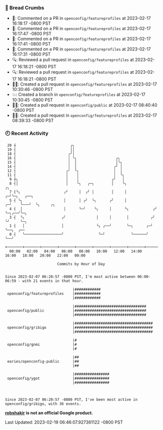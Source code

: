 ### 🍞 Bread Crumbs

 * 💬: Commented on a PR in  `openconfig/featureprofiles` at 2023-02-17 16:18:17 -0800 PST
 * 💬: Commented on a PR in  `openconfig/featureprofiles` at 2023-02-17 16:17:47 -0800 PST
 * 💬: Commented on a PR in  `openconfig/featureprofiles` at 2023-02-17 16:17:41 -0800 PST
 * 💬: Commented on a PR in  `openconfig/featureprofiles` at 2023-02-17 16:17:31 -0800 PST
 * 🔍: Reviewed a pull request in  `openconfig/featureprofiles` at 2023-02-17 16:18:21 -0800 PST
 * 🔍: Reviewed a pull request in  `openconfig/featureprofiles` at 2023-02-17 16:18:21 -0800 PST
 * ✍🏼: Created a pull request in `openconfig/featureprofiles` at 2023-02-17 10:30:46 -0800 PST
 * 💥: Created a branch in `openconfig/featureprofiles` at 2023-02-17 10:30:45 -0800 PST
 * ✍🏼: Created a pull request in `openconfig/public` at 2023-02-17 08:40:40 -0800 PST
 * ✍🏼: Created a pull request in `openconfig/featureprofiles` at 2023-02-17 08:39:33 -0800 PST

### 🕘 Recent Activity
```
 20 ┼                         ╭╮
 19 ┤                         ││
 18 ┤                        ╭╯│
 16 ┤                        │ ╰╮                  ╭╮
 15 ┤                        │  │                  │╰╮
 14 ┤                        │  │                 ╭╯ │
 12 ┤                       ╭╯  ╰╮                │  │
 11 ┤                       │    │                │  ╰╮
  9 ┼╮                      │    │               ╭╯   │
  8 ┤│                      │    ╰╮   ╭─╮        │    ╰╮                 ╭╮
  7 ┤╰╮                    ╭╯     │  ╭╯ │        │     │               ╭─╯╰─╮   ╭──╮
  5 ┤ ╰╮                   │      │ ╭╯  ╰╮      ╭╯     │             ╭─╯    ╰───╯  ╰╮     ╭╮
  4 ┤  │                   │      ╰─╯    ╰╮     │      ╰╮           ╭╯              ╰─╮╭──╯╰─╮
  3 ┤  ╰╮                 ╭╯              │     │       │          ╭╯                 ╰╯     ╰─╮
  1 ┤   │                 │               ╰╮ ╭──╯       ╰─╮      ╭─╯                           ╰──╮  ╭──
  0 ┤   ╰─────────────────╯                ╰─╯            ╰──────╯                                ╰──╯
    +───────+───────+───────+───────+───────+───────+───────+───────+───────+───────+───────+───────+────
  00:00   02:00   04:00   06:00   08:00   10:00   12:00   14:00   16:00   18:00   20:00   22:00   00:00   

						Commits by Hour of Day


Since 2023-02-07 06:20:57 -0800 PST, I'm most active between 06:00-06:59 - with 21 events in that hour.

```



```
                               |############
 openconfig/featureprofiles    |############
                               |############

                               |#################################
 openconfig/public             |#################################
                               |#################################

                               |####################################
 openconfig/gribigo            |####################################
                               |####################################

                               |#
 openconfig/gnmi               |#
                               |#

                               |##
 earies/openconfig-public      |##
                               |##

                               |################
 openconfig/ygot               |################
                               |################



Since 2023-02-07 06:20:57 -0800 PST, I've been most active in openconfig/gribigo, with 36 events.

```
**[robshakir](mailto:robjs@google.com) is not an official Google product.**  


Last Updated: 2023-02-19 06:46:07.927361122 -0800 PST
